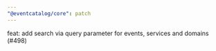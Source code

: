 ```yaml
---
"@eventcatalog/core": patch
---
```


feat: add search via query parameter for events, services and domains (#498)
